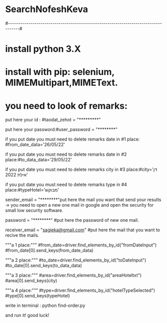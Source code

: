 # SearchNofeshKeva
#-----------------------------------------------------------------------------------#


# install python 3.X 
# install with pip: selenium, MIMEMultipart,MIMEText.


# you need to look of remarks:

put here your id : #taodat_zehot = "*********"

put here your password:#user_password = "********"

if you put date you must need to delete remarks date in #1 place: #from_date_data='26/05/22'

if you put date you must need to delete remarks date in #2 place:#to_data_data='29/05/22'

if you put date you must need to delete remarks city in #3 place:#city='דן אילת 2022'

if you put date you must need to delete remarks type in #4 place:#typeHotel='מבוקש'

sender_email = "********"put here the mail you want that send your results -> you need to open a new one mail in google and open the security for small low security software.

password = "********" #put here the password of new one mail.

receiver_email = "sagieka@gmail.com" #put here the mail that you want to recive the mails.

"""a 1 place:"""
#from_date=driver.find_elements_by_id("fromDateInput")   
#from_date[0].send_keys(from_date_data)

"""a 2 place:"""
#to_date=driver.find_elements_by_id("toDateInput")
#to_date[0].send_keys(to_data_data)

"""a 3 place:"""
#area=driver.find_elements_by_id("areaHoteltxt")
#area[0].send_keys(city)

"""a 4 place:"""
#type=driver.find_elements_by_id("hotelTypeSelected")
#type[0].send_keys(typeHotel)

write in terminal : python find-order.py

and run it! good luck!
